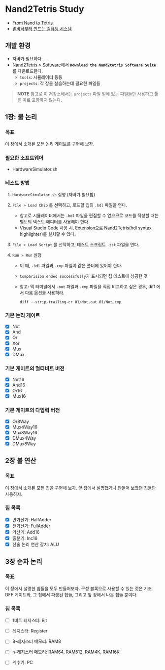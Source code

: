 # Nand2Tetris Study

- [From Nand to Tetris](https://www.nand2tetris.org/)
- [밑바닥부터 만드는 컴퓨팅 시스템](https://blog.insightbook.co.kr/2019/03/29/%EB%B0%91%EB%B0%94%EB%8B%A5%EB%B6%80%ED%84%B0-%EB%A7%8C%EB%93%9C%EB%8A%94-%EC%BB%B4%ED%93%A8%ED%8C%85-%EC%8B%9C%EC%8A%A4%ED%85%9C/)

## 개발 환경

- 자바가 필요하다
- [Nand2Tetris > Software](https://www.nand2tetris.org/software)에서 **`Download the Nand2tetris Software Suite`** 를 다운로드한다.
  - `tools`: 시뮬레이터 등등
  - `projects`: 각 장을 실습하는데 필요한 파일들

> **NOTE** 참고로 이 저장소에서는 `projects` 파일 밑에 있는 파일들만 사용하고 툴은 따로 포함하지 않는다.

## 1장: 불 논리

### 목표

이 장에서 소개된 모든 논리 게이트를 구현해 보자.

### 필요한 소프트웨어

- HardwareSimulator.sh

### 테스트 방법

1. `HardwareSimulator.sh` 실행 (자바가 필요함)
2. `File > Load Chip` 를 선택하고, 로드할 칩의 `.hdl` 파일을 연다.
   - 참고로 시뮬레이터에서는 `.hdl` 파일을 편집할 수 없으므로 코드를 작성할 때는 별도의 텍스트 에디터를 사용해야 한다.
   - Visual Studio Code 사용 시, Extension으로 Nand2Tetris(hdl syntax highlighter)를 설치할 수 있다.
3. `File > Load Script` 를 선택하고, 테스트 스크립트 `.tst` 파일을 연다.
4. `Run > Run` 실행

   - 이 때, `.hdl` 파일과 `.cmp` 파일이 같은 폴더에 있어야 한다.
   - `Comparision ended successfully`가 표시되면 칩 테스트에 성공한 것
   - 참고: 맥 터미널에서 `.out` 파일과 `.cmp` 파일을 직접 비교하고 싶은 경우, diff 에서 다음 옵션을 사용하라.

     ```
     diff --strip-trailing-cr 01/Not.out 01/Not.cmp
     ```

### 기본 논리 게이트

- [x] Not
- [x] And
- [x] Or
- [x] Xor
- [x] Mux
- [x] DMux

### 기본 게이트의 멀티비트 버전

- [x] Not16
- [x] And16
- [x] Or16
- [x] Mux16

### 기본 게이트의 다입력 버전

- [x] Or8Way
- [x] Mux4Way16
- [x] Mux8Way16
- [x] DMux4Way
- [x] DMux8Way

## 2장 불 연산

### 목표

이 장에서 소개된 모든 칩을 구현해 보자. 앞 장에서 설명했거나 만들어 보았던 칩들만 사용하자.

### 칩 목록

- [x] 반가산기: HalfAdder
- [x] 전가산기: FullAdder
- [x] 가산기: Add16
- [x] 증분기: Inc16
- [x] 산술 논리 연산 장치: ALU

## 3장 순차 논리

### 목표

이 장에서 설명한 칩들을 모두 만들어보자. 구성 블록으로 사용할 수 있는 것은 기초 DFF 게이트와, 그 칩에서 파생된 칩들, 그리고 앞 장에서 나온 칩들 뿐이다.

### 칩 목록

- [ ] 1비트 레지스터: Bit
- [ ] 레지스터: Register
- [ ] 8-레지스터 메모리: RAM8
- [ ] n-레지스터 메모리: RAM64, RAM512, RAM4K, RAM16K
- [ ] 계수기: PC

